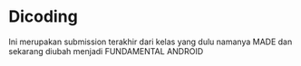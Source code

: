# Dicoding
Ini merupakan submission terakhir dari kelas yang dulu namanya MADE dan sekarang diubah menjadi FUNDAMENTAL ANDROID
